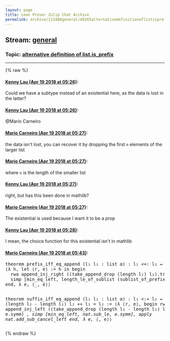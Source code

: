 ```yaml
---
layout: page
title: Lean Prover Zulip Chat Archive 
permalink: archive/113488general/49265alternativedefinitionoflistisprefix.html
---
```


## Stream: [general](index.html)
### Topic: [alternative definition of list.is_prefix](49265alternativedefinitionoflistisprefix.html)

---


{% raw %}
#### [ Kenny Lau (Apr 19 2018 at 05:26)](https://leanprover.zulipchat.com/#narrow/stream/113488-general/topic/alternative%20definition%20of%20list.is_prefix/near/125285727):
<p>Could we have a subtype instead of an existential here, as the data is lost in the latter?</p>

#### [ Kenny Lau (Apr 19 2018 at 05:26)](https://leanprover.zulipchat.com/#narrow/stream/113488-general/topic/alternative%20definition%20of%20list.is_prefix/near/125285728):
<p><span class="user-mention" data-user-id="110049">@Mario Carneiro</span></p>

#### [ Mario Carneiro (Apr 19 2018 at 05:27)](https://leanprover.zulipchat.com/#narrow/stream/113488-general/topic/alternative%20definition%20of%20list.is_prefix/near/125285742):
<p>the data isn't lost, you can recover it by dropping the first <code>n</code> elements of the larger list</p>

#### [ Mario Carneiro (Apr 19 2018 at 05:27)](https://leanprover.zulipchat.com/#narrow/stream/113488-general/topic/alternative%20definition%20of%20list.is_prefix/near/125285743):
<p>where <code>n</code> is the length of the smaller list</p>

#### [ Kenny Lau (Apr 19 2018 at 05:27)](https://leanprover.zulipchat.com/#narrow/stream/113488-general/topic/alternative%20definition%20of%20list.is_prefix/near/125285744):
<p>right, but has this been done in mathlib?</p>

#### [ Mario Carneiro (Apr 19 2018 at 05:27)](https://leanprover.zulipchat.com/#narrow/stream/113488-general/topic/alternative%20definition%20of%20list.is_prefix/near/125285745):
<p>The existential is used because I want it to be a prop</p>

#### [ Kenny Lau (Apr 19 2018 at 05:28)](https://leanprover.zulipchat.com/#narrow/stream/113488-general/topic/alternative%20definition%20of%20list.is_prefix/near/125285784):
<p>I mean, the choice function for this existential isn't in mathlib</p>

#### [ Mario Carneiro (Apr 19 2018 at 05:43)](https://leanprover.zulipchat.com/#narrow/stream/113488-general/topic/alternative%20definition%20of%20list.is_prefix/near/125286245):
<div class="codehilite"><pre><span></span>theorem prefix_iff_eq_append (l₁ l₂ : list α) : l₁ &lt;+: l₂ ↔ l₁ ++ drop (length l₁) l₂ = l₂ :=
⟨λ h, let ⟨r, e⟩ := h in begin
  rwa append_inj_right ((take_append_drop (length l₁) l₂).trans e.symm) _,
  simp [min_eq_left, length_le_of_sublist (sublist_of_prefix h)],
end, λ e, ⟨_, e⟩⟩

theorem suffix_iff_eq_append (l₁ l₂ : list α) : l₁ &lt;:+ l₂ ↔ take (length l₂ - length l₁) l₂ ++ l₁ = l₂ :=
⟨λ ⟨r, e⟩, begin
  rwa append_inj_left ((take_append_drop (length l₂ - length l₁) l₂).trans e.symm) _,
  simp [min_eq_left, nat.sub_le, e.symm],
  apply nat.add_sub_cancel_left
end, λ e, ⟨_, e⟩⟩
</pre></div>


{% endraw %}
